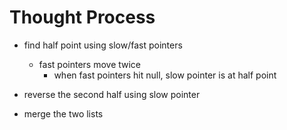 # Thought Process

- find half point using slow/fast pointers
  - fast pointers move twice
    - when fast pointers hit null, slow pointer is at half point

- reverse the second half using slow pointer

- merge the two lists
